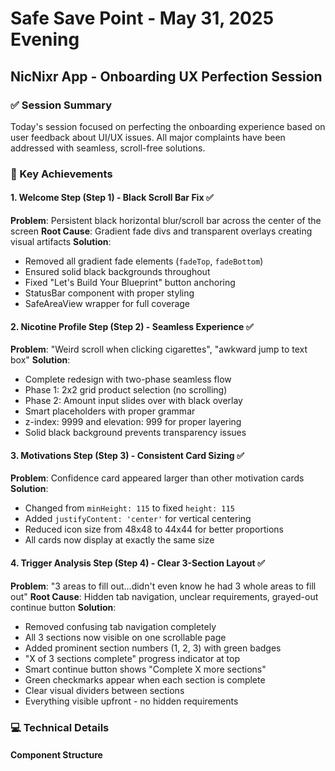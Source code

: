 # Safe Save Point - May 31, 2025 Evening
## NicNixr App - Onboarding UX Perfection Session

### ✅ Session Summary
Today's session focused on perfecting the onboarding experience based on user feedback about UI/UX issues. All major complaints have been addressed with seamless, scroll-free solutions.

### 🎯 Key Achievements

#### 1. Welcome Step (Step 1) - Black Scroll Bar Fix ✅
**Problem**: Persistent black horizontal blur/scroll bar across the center of the screen
**Root Cause**: Gradient fade divs and transparent overlays creating visual artifacts
**Solution**:
- Removed all gradient fade elements (`fadeTop`, `fadeBottom`)
- Ensured solid black backgrounds throughout
- Fixed "Let's Build Your Blueprint" button anchoring
- StatusBar component with proper styling
- SafeAreaView wrapper for full coverage

#### 2. Nicotine Profile Step (Step 2) - Seamless Experience ✅
**Problem**: "Weird scroll when clicking cigarettes", "awkward jump to text box"
**Solution**:
- Complete redesign with two-phase seamless flow
- Phase 1: 2x2 grid product selection (no scrolling)
- Phase 2: Amount input slides over with black overlay
- Smart placeholders with proper grammar
- z-index: 9999 and elevation: 999 for proper layering
- Solid black background prevents transparency issues

#### 3. Motivations Step (Step 3) - Consistent Card Sizing ✅
**Problem**: Confidence card appeared larger than other motivation cards
**Solution**:
- Changed from `minHeight: 115` to fixed `height: 115`
- Added `justifyContent: 'center'` for vertical centering
- Reduced icon size from 48x48 to 44x44 for better proportions
- All cards now display at exactly the same size

#### 4. Trigger Analysis Step (Step 4) - Clear 3-Section Layout ✅
**Problem**: "3 areas to fill out...didn't even know he had 3 whole areas to fill out"
**Root Cause**: Hidden tab navigation, unclear requirements, grayed-out continue button
**Solution**:
- Removed confusing tab navigation completely
- All 3 sections now visible on one scrollable page
- Added prominent section numbers (1, 2, 3) with green badges
- "X of 3 sections complete" progress indicator at top
- Smart continue button shows "Complete X more sections"
- Green checkmarks appear when each section is complete
- Clear visual dividers between sections
- Everything visible upfront - no hidden requirements

### 💻 Technical Details

#### Component Structure
```